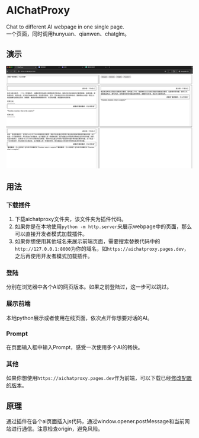 # AIChatProxy
Chat to different AI webpage in one single page.  
一个页面，同时调用hunyuan、qianwen、chatglm。

## 演示
![demo](/static/demo.png)

## 用法
### 下载插件
1. 下载aichatproxy文件夹，该文件夹为插件代码。
2. 如果你是在本地使用`python -m http.server`来展示webpage中的页面，那么可以直接开发者模式加载插件。
3. 如果你想使用其他域名来展示前端页面，需要搜索替换代码中的`http://127.0.0.1:8000`为你的域名，如`https://aichatproxy.pages.dev`，之后再使用开发者模式加载插件。

### 登陆
分别在浏览器中各个AI的网页版本。如果之前登陆过，这一步可以跳过。

### 展示前端
本地python展示或者使用在线页面，依次点开你想要对话的AI。

### Prompt
在页面输入框中输入Prompt，感受一次使用多个AI的畅快。

### 其他
如果你想使用`https://aichatproxy.pages.dev`作为前端，可以下载已经[修改配置的版本](https://github.com/h4fan/AIChatProxy/tree/gh-pages)。

## 原理
通过插件在各个ai页面插入js代码，通过window.opener.postMessage和当前网站进行通信。注意检查origin，避免风险。

